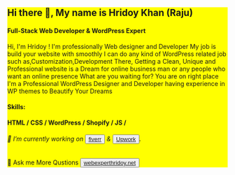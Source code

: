<div style="background-color:yellow">
<h2>Hi there 👋, My name is Hridoy Khan (Raju)</h2>
<h4>Full-Stack Web Developer & WordPress Expert</h4>

<p>Hi, I'm Hridoy ! I'm professionally Web designer and Developer My job is build your website with smoothly I can do any kind of WordPress related job such as,Customization,Development There, Getting a Clean, Unique and Professional website is a Dream for online business man or any people who want an online presence What are you waiting for? You are on right place I'm a Professional WordPress Designer and Developer having experience in WP themes to Beautify Your Dreams</p>

<h4>Skills:</h4> 
<b>HTML / CSS / WordPress / Shopify / JS /</b>

<h6>🔭 I’m currently working on <button><a href="https://www.fiverr.com/hridoy_wp">fiverr</a></button> & <button><a href="https://upwork.com/freelancers/rajuk">Upwork</a></button>.</h6>
<h6></h6>
<h6></h6>💬 Ask me More Qustions <button><a href="https://webexperthridoy.great-site.net/">webexperthridoy.net</a></button> </h6>
</div>

